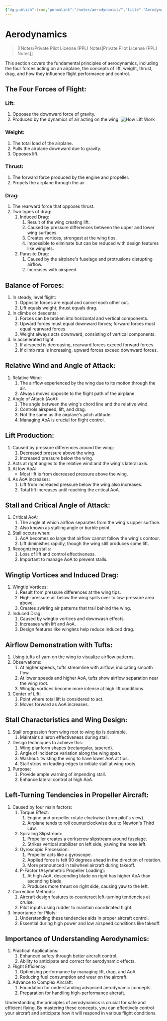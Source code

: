 ```yaml
---
{"dg-publish":true,"permalink":"/notes/aerodynamics/","title":"Aerodynamics","tags":["aviation","classnotes"]}
---
```


# Aerodynamics
> [[Notes/Private Pilot License (PPL) Notes\|Private Pilot License (PPL) Notes]]

This section covers the fundamental principles of aerodynamics, including the four forces acting on an airplane, the concepts of lift, weight, thrust, drag, and how they influence flight performance and control.

## The Four Forces of Flight:

### Lift:
1. Opposes the downward force of gravity.
2. Produced by the dynamics of air acting on the wing.
![How Lift Work](https://cdn.tinkernerd.dev/aviation/how-the-fck-does-lift-work.png)
### Weight:
1. The total load of the airplane.
2. Pulls the airplane downward due to gravity.
3. Opposes lift.
### Thrust:
1. The forward force produced by the engine and propeller.
2. Propels the airplane through the air.
### Drag:
1. The rearward force that opposes thrust.
2. Two types of drag:
	1. Induced Drag:
		1. Result of the wing creating lift.
		2. Caused by pressure differences between the upper and lower wing surfaces.
		3. Creates vortices, strongest at the wing tips.
		4. Impossible to eliminate but can be reduced with design features like winglets.
	2. Parasite Drag:
		1. Caused by the airplane's fuselage and protrusions disrupting airflow.
		2. Increases with airspeed.

## Balance of Forces:

1. In steady, level flight:
    1. Opposite forces are equal and cancel each other out.
    2. Lift equals weight; thrust equals drag.
2. In climbs or descents:
    1. Forces can be broken into horizontal and vertical components.
    2. Upward forces must equal downward forces; forward forces must equal rearward forces.
    3. Weight always acts downward, consisting of vertical components.
3. In accelerated flight:
    1. If airspeed is decreasing, rearward forces exceed forward forces.
    2. If climb rate is increasing, upward forces exceed downward forces.

## Relative Wind and Angle of Attack:

1. Relative Wind:
    1. The airflow experienced by the wing due to its motion through the air.
    2. Always moves opposite to the flight path of the airplane.
2. Angle of Attack (AoA):
    1. The angle between the wing's chord line and the relative wind.
    2. Controls airspeed, lift, and drag.
    3. Not the same as the airplane's pitch attitude.
    4. Managing AoA is crucial for flight control.

## Lift Production:

1. Caused by pressure differences around the wing:
    1. Decreased pressure above the wing.
    2. Increased pressure below the wing.
2. Acts at right angles to the relative wind and the wing's lateral axis.
3. At low AoA:
    - Most lift is from decreased pressure above the wing.
4. As AoA increases:
    1. Lift from increased pressure below the wing also increases.
    2. Total lift increases until reaching the critical AoA.

## Stall and Critical Angle of Attack:

1. Critical AoA:
    1. The angle at which airflow separates from the wing's upper surface.
    2. Also known as stalling angle or burble point.
2. Stall occurs when:
    1. AoA becomes so large that airflow cannot follow the wing's contour.
    2. Lift diminishes rapidly, though the wing still produces some lift.
3. Recognizing stalls:
    1. Loss of lift and control effectiveness.
    2. Important to manage AoA to prevent stalls.

## Wingtip Vortices and Induced Drag:
1. Wingtip Vortices:
    1. Result from pressure differences at the wing tips.
    2. High-pressure air below the wing spills over to low-pressure area above.
    3. Creates swirling air patterns that trail behind the wing.
2. Induced Drag:
    1. Caused by wingtip vortices and downwash effects.
    2. Increases with lift and AoA.
    3. Design features like winglets help reduce induced drag.

## Airflow Demonstration with Tufts:

1. Using tufts of yarn on the wing to visualize airflow patterns.
2. Observations:
    1. At higher speeds, tufts streamline with airflow, indicating smooth flow.
    2. At lower speeds and higher AoA, tufts show airflow separation near the wing root.
    3. Wingtip vortices become more intense at high lift conditions.
3. Center of Lift:
    1. Point where total lift is considered to act.
    2. Moves forward as AoA increases.

## Stall Characteristics and Wing Design:

1. Stall progression from wing root to wing tip is desirable.
    1. Maintains aileron effectiveness during stall.
2. Design techniques to achieve this:
    1. Wing planform shapes (rectangular, tapered).
    2. Angle of incidence variation along the wing span.
    3. Washout: twisting the wing to have lower AoA at tips.
    4. Stall strips on leading edges to initiate stall at wing roots.
3. Purpose:
    1. Provide ample warning of impending stall.
    2. Enhance lateral control at high AoA.

## Left-Turning Tendencies in Propeller Aircraft:
1. Caused by four main factors:
    1. Torque Effect:
        1. Engine and propeller rotate clockwise (from pilot's view).
        2. Airplane tends to roll counterclockwise due to Newton's Third Law.
    2. Spiraling Slipstream:
        1. Propeller creates a corkscrew slipstream around fuselage.
        2. Strikes vertical stabilizer on left side, yawing the nose left.
    3. Gyroscopic Precession:
        1. Propeller acts like a gyroscope.
        2. Applied force is felt 90 degrees ahead in the direction of rotation.
        3. More pronounced in tailwheel aircraft during takeoff.
    4. P-Factor (Asymmetric Propeller Loading):
        1. At high AoA, descending blade on right has higher AoA than ascending blade.
        2. Produces more thrust on right side, causing yaw to the left.
2. Correction Methods:
    1. Aircraft design features to counteract left-turning tendencies at cruise.
    2. Pilot inputs using rudder to maintain coordinated flight.
3. Importance for Pilots:
    1. Understanding these tendencies aids in proper aircraft control.
    2. Essential during high power and low airspeed conditions like takeoff.

## Importance of Understanding Aerodynamics:

1. Practical Applications:
    1. Enhanced safety through better aircraft control.
    2. Ability to anticipate and correct for aerodynamic effects.
2. Flight Efficiency:
    1. Optimizing performance by managing lift, drag, and AoA.
    2. Reducing fuel consumption and wear on the aircraft.
3. Advance to Complex Aircraft:
    1. Foundation for understanding advanced aerodynamic concepts.
    2. Preparation for handling high-performance aircraft.

Understanding the principles of aerodynamics is crucial for safe and efficient flying. By mastering these concepts, you can effectively control your aircraft and anticipate how it will respond in various flight conditions.